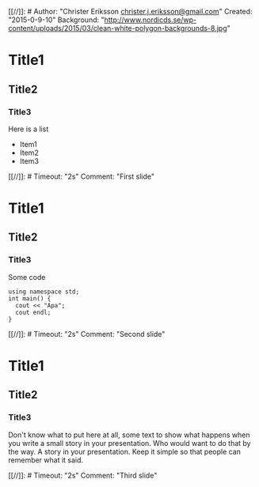 [[//]]: # Author: "Christer Eriksson <christer.j.eriksson@gmail.com>" Created: "2015-0-9-10" Background: "http://www.nordicds.se/wp-content/uploads/2015/03/clean-white-polygon-backgrounds-8.jpg"

# Title1
## Title2
### Title3

Here is a list

  - Item1
  - Item2
  - Item3

[[//]]: # Timeout: "2s" Comment: "First slide"


# Title1
## Title2
### Title3

Some code

    using namespace std;
    int main() {
      cout << "Apa";
      cout endl;
    }

[[//]]: # Timeout: "2s" Comment: "Second slide"

# Title1
## Title2
### Title3

Don't know what to put here at all, some text to show what happens when you write a small story in your presentation. Who would want to do that by the way. A story in your presentation. Keep it simple so that people can remember what it said.

[[//]]: # Timeout: "2s" Comment: "Third slide"
